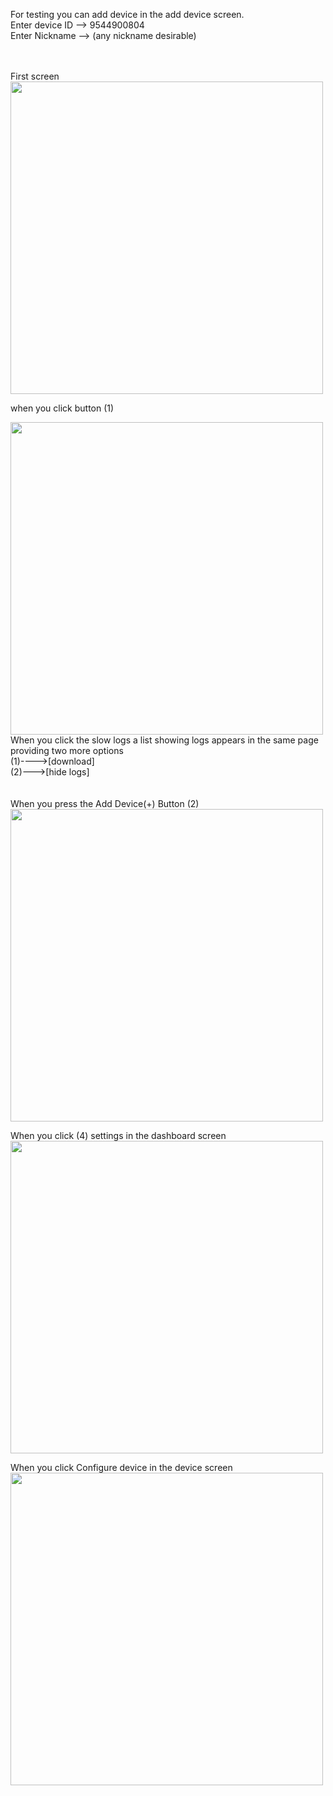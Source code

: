 For testing you can add device in the add device screen.<br/>
Enter device ID  --> 9544900804 <br/>
Enter Nickname --> (any nickname desirable) <br/>

<br/>
<br/>
First screen
<img src ="Images/p1.jpg" width="500"> <br/>

when you click button (1) <br/>

<img src ="Images/p2.jpg" width="500"> 
When you click the slow logs a list showing logs appears in the same page providing two more options <br/>
(1)---->[download] <br/>
(2)--->[hide logs] <br/>

<br/>
<br/>
When you press the Add Device(+) Button (2) <br/>
<img src ="Images/p3.jpg" width="500"> <br/>

When you click (4) settings in the dashboard screen  <br/>
<img src ="Images/p4.jpg" width="500"> <br/>

When you click Configure device in the device screen <br/>
<img src ="Images/p5.jpg" width="500"> <br/>
